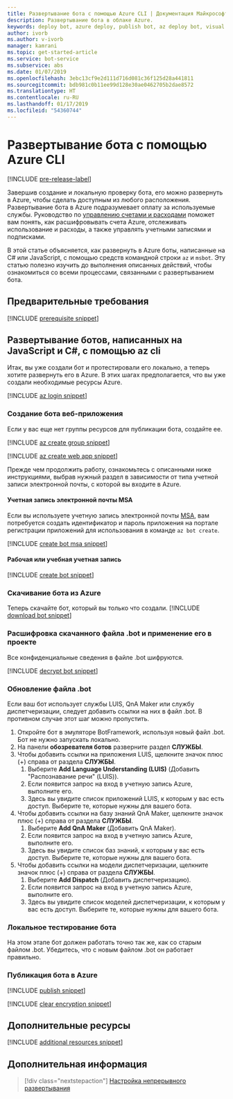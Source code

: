 ```yaml
---
title: Развертывание бота с помощью Azure CLI | Документация Майкрософт
description: Развертывание бота в облаке Azure.
keywords: deploy bot, azure deploy, publish bot, az deploy bot, visual studio deploy bot, msbot publish, msbot clone
author: ivorb
ms.author: v-ivorb
manager: kamrani
ms.topic: get-started-article
ms.service: bot-service
ms.subservice: abs
ms.date: 01/07/2019
ms.openlocfilehash: 3ebc13cf9e2d111d716d081c36f125d28a441811
ms.sourcegitcommit: bdb981c0b11ee99d128e30ae0462705b2dae8572
ms.translationtype: HT
ms.contentlocale: ru-RU
ms.lasthandoff: 01/17/2019
ms.locfileid: "54360744"
---
```

# <a name="deploy-your-bot-using-azure-cli"></a>Развертывание бота с помощью Azure CLI

[!INCLUDE [pre-release-label](./includes/pre-release-label.md)]

Завершив создание и локальную проверку бота, его можно развернуть в Azure, чтобы сделать доступным из любого расположения. Развертывание бота в Azure подразумевает оплату за используемые службы. Руководство по [управлению счетами и расходами](https://docs.microsoft.com/en-us/azure/billing/) поможет вам понять, как расшифровывать счета Azure, отслеживать использование и расходы, а также управлять учетными записями и подписками.

В этой статье объясняется, как развернуть в Azure боты, написанные на C# или JavaScript, с помощью средств командной строки `az` и `msbot`. Эту статью полезно изучить до выполнения описанных действий, чтобы ознакомиться со всеми процессами, связанными с развертыванием бота.

## <a name="prerequisites"></a>Предварительные требования

[!INCLUDE [prerequisite snippet](~/includes/deploy/snippet-prerequisite.md)]


## <a name="deploy-javascript-and-c-bots-using-az-cli"></a>Развертывание ботов, написанных на JavaScript и C#, с помощью az cli

Итак, вы уже создали бот и протестировали его локально, а теперь хотите развернуть его в Azure. В этих шагах предполагается, что вы уже создали необходимые ресурсы Azure.

[!INCLUDE [az login snippet](~/includes/deploy/snippet-az-login.md)]

### <a name="create-a-web-app-bot"></a>Создание бота веб-приложения

Если у вас еще нет группы ресурсов для публикации бота, создайте ее.

[!INCLUDE [az create group snippet](~/includes/deploy/snippet-az-create-group.md)]

[!INCLUDE [az create web app snippet](~/includes/deploy/snippet-create-web-app.md)]

Прежде чем продолжить работу, ознакомьтесь с описанными ниже инструкциями, выбрав нужный раздел в зависимости от типа учетной записи электронной почты, с которой вы входите в Azure.

#### <a name="msa-email-account"></a>Учетная запись электронной почты MSA

Если вы используете учетную запись электронной почты [MSA](https://en.wikipedia.org/wiki/Microsoft_account), вам потребуется создать идентификатор и пароль приложения на портале регистрации приложений для использования в команде `az bot create`.

[!INCLUDE [create bot msa snippet](~/includes/deploy/snippet-create-bot-msa.md)]

#### <a name="business-or-school-account"></a>Рабочая или учебная учетная запись

[!INCLUDE [create bot snippet](~/includes/deploy/snippet-create-bot.md)]

### <a name="download-the-bot-from-azure"></a>Скачивание бота из Azure

Теперь скачайте бот, который вы только что создали. 
[!INCLUDE [download bot snippet](~/includes/deploy/snippet-download-bot.md)]

### <a name="decrypt-the-downloaded-bot-file-and-use-in-your-project"></a>Расшифровка скачанного файла .bot и применение его в проекте

Все конфиденциальные сведения в файле .bot шифруются.

[!INCLUDE [decrypt bot snippet](~/includes/deploy/snippet-decrypt-bot.md)]

### <a name="update-the-bot-file"></a>Обновление файла .bot

Если ваш бот использует службы LUIS, QnA Maker или службу диспетчеризации, следует добавить ссылки на них в файл .bot. В противном случае этот шаг можно пропустить.

1. Откройте бот в эмуляторе BotFramework, используя новый файл .bot. Бот не нужно запускать локально.
1. На панели **обозревателя ботов** разверните раздел **СЛУЖБЫ**.
1. Чтобы добавить ссылки на приложения LUIS, щелкните значок плюс (+) справа от раздела **СЛУЖБЫ**.
   1. Выберите **Add Language Understanding (LUIS)** (Добавить "Распознавание речи" (LUIS)).
   1. Если появится запрос на вход в учетную запись Azure, выполните его.
   1. Здесь вы увидите список приложений LUIS, к которым у вас есть доступ. Выберите те, которые нужны для вашего бота.
1. Чтобы добавить ссылки на базу знаний QnA Maker, щелкните значок плюс (+) справа от раздела **СЛУЖБЫ**.
   1. Выберите **Add QnA Maker** (Добавить QnA Maker).
   1. Если появится запрос на вход в учетную запись Azure, выполните его.
   1. Здесь вы увидите список баз знаний, к которым у вас есть доступ. Выберите те, которые нужны для вашего бота.
1. Чтобы добавить ссылки на модели диспетчеризации, щелкните значок плюс (+) справа от раздела **СЛУЖБЫ**.
   1. Выберите **Add Dispatch** (Добавить диспетчеризацию).
   1. Если появится запрос на вход в учетную запись Azure, выполните его.
   1. Здесь вы увидите список моделей диспетчеризации, к которым у вас есть доступ. Выберите те, которые нужны для вашего бота.

### <a name="test-your-bot-locally"></a>Локальное тестирование бота

На этом этапе бот должен работать точно так же, как со старым файлом .bot. Убедитесь, что с новым файлом .bot он работает правильно.

### <a name="publish-your-bot-to-azure"></a>Публикация бота в Azure

<!-- TODO: re-encrypt your .bot file? -->

[!INCLUDE [publish snippet](~/includes/deploy/snippet-publish.md)]

<!-- TODO: If we tell them to re-encrypt, this step is not necessary. -->

[!INCLUDE [clear encryption snippet](~/includes/deploy/snippet-clear-encryption.md)]

## <a name="additional-resources"></a>Дополнительные ресурсы

[!INCLUDE [additional resources snippet](~/includes/deploy/snippet-additional-resources.md)]

## <a name="next-steps"></a>Дополнительная информация
> [!div class="nextstepaction"]
> [Настройка непрерывного развертывания](bot-service-build-continuous-deployment.md)

